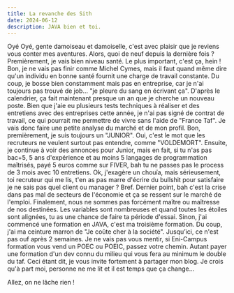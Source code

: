 ```yaml
---
title: La revanche des Sith
date: 2024-06-12
description: JAVA bien et toi.
---
```

Oyé Oyé, gente damoiseau et damoiselle, c'est avec plaisir que je reviens vous conter mes aventures. Alors, quoi de neuf depuis la dernière fois ? Premièrement, je vais bien niveau santé. Le plus important, c'est ça, hein ! Bon, je ne vais pas finir comme Michel Cymes, mais il faut quand même dire qu'un individu en bonne santé fournit une charge de travail constante. Du coup, je bosse bien constamment mais pas en entreprise, car je n'ai toujours pas trouvé de job... "je pleure du sang en écrivant ça".
D'après le calendrier, ça fait maintenant presque un an que je cherche un nouveau poste. Bien que j'aie eu plusieurs tests techniques à réaliser et des entretiens avec des entreprises cette année, je n'ai pas signé de contrat de travail, ce qui pourrait me permettre de vivre sans l'aide de "France Taf". Je vais donc faire une petite analyse du marché et de mon profil.
Bon, premièrement, je suis toujours un "JUNIOR". Oui, c'est le mot que les recruteurs ne veulent surtout pas entendre, comme "VOLDEMORT". Ensuite, je continue à voir des annonces pour Junior, mais en fait, si tu n'as pas bac+5, 5 ans d'expérience et au moins 5 langages de programmation maîtrisés, payé 5 euros comme sur FIVER, bah tu ne passes pas le process de 3 mois avec 10 entretiens. Ok, j'exagère un chouïa, mais sérieusement, toi recruteur qui me lis, t'en as pas marre d'écrire du bullshit pour satisfaire je ne sais pas quel client ou manager ?
Bref. Dernier point, bah c'est la crise dans pas mal de secteurs de l'économie et ça se ressent sur le marché de l'emploi. Finalement, nous ne sommes pas forcément maître ou maîtresse de nos destinées. Les variables sont nombreuses et quand toutes les étoiles sont alignées, tu as une chance de faire ta période d'essai.
Sinon, j'ai commencé une formation en JAVA, c'est ma troisième formation. Du coup, j'ai ma ceinture marron de "Je coûte cher à la société". Jusqu’ici, ce n'est pas ouf après 2 semaines. Je ne vais pas vous mentir, si Eni-Campus formation vous vend un POEC ou POEIC, passez votre chemin. Autant payer une formation d'un dev connu du milieu qui vous fera au minimum le double du taf.
Ceci étant dit, je vous invite fortement à partager mon blog. Je crois qu'à part moi, personne ne me lit et il est temps que ça change...

Allez, on ne lâche rien !
